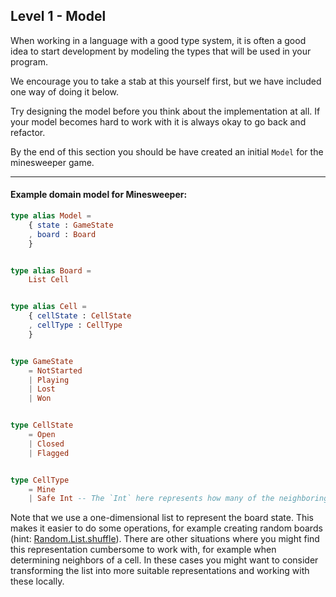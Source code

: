 ## Level 1 - Model

When working in a language with a good type system, it is often a good idea to start development by modeling the types that will be used in your program.

We encourage you to take a stab at this yourself first, but we have included one way of doing it below.

Try designing the model before you think about the implementation at all.
If your model becomes hard to work with it is always okay to go back and refactor.

By the end of this section you should be have created an initial `Model` for the minesweeper game.

---

#### Example domain model for Minesweeper:

```elm
type alias Model =
    { state : GameState
    , board : Board
    }


type alias Board =
    List Cell


type alias Cell =
    { cellState : CellState
    , cellType : CellType
    }


type GameState
    = NotStarted
    | Playing
    | Lost
    | Won


type CellState
    = Open
    | Closed
    | Flagged


type CellType
    = Mine
    | Safe Int -- The `Int` here represents how many of the neighboring cells that are mines
```

Note that we use a one-dimensional list to represent the board state.
This makes it easier to do some operations, for example creating random boards (hint: [Random.List.shuffle](https://package.elm-lang.org/packages/elm-community/random-extra/latest/Random-List#shuffle)).
There are other situations where you might find this representation cumbersome to work with, for example when determining neighbors of a cell.
In these cases you might want to consider transforming the list into more suitable representations and working with these locally.

